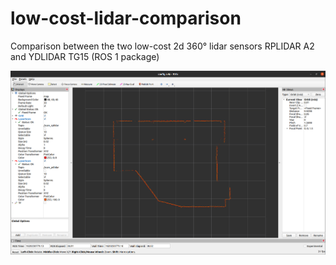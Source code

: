 # low-cost-lidar-comparison
Comparison between the two low-cost 2d 360° lidar sensors RPLIDAR A2 and YDLIDAR TG15 (ROS 1 package)


![result_rviz](resources/lidar_comparison_rviz.png)